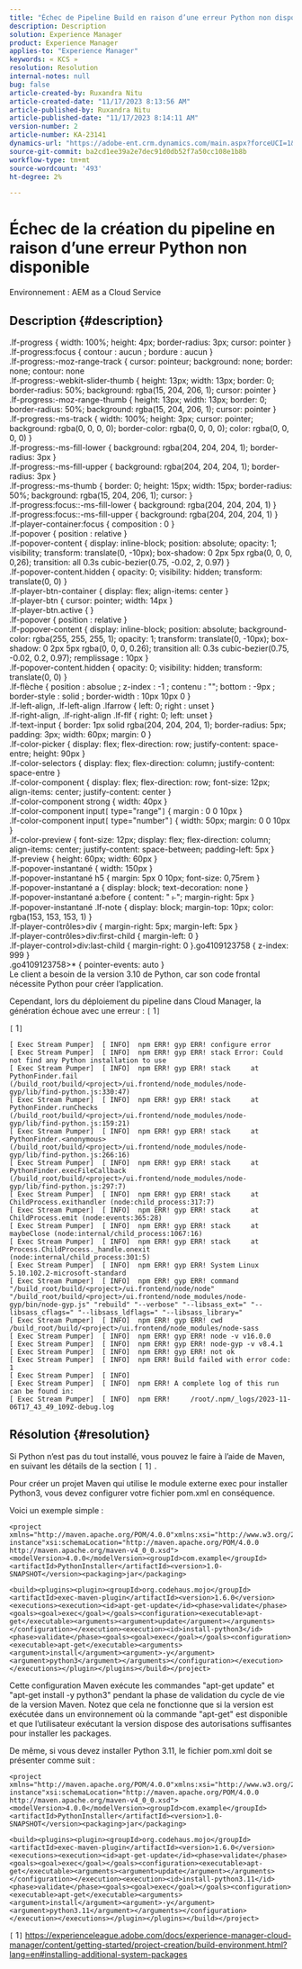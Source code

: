 ```yaml
---
title: "Échec de Pipeline Build en raison d’une erreur Python non disponible"
description: Description
solution: Experience Manager
product: Experience Manager
applies-to: "Experience Manager"
keywords: « KCS »
resolution: Resolution
internal-notes: null
bug: false
article-created-by: Ruxandra Nitu
article-created-date: "11/17/2023 8:13:56 AM"
article-published-by: Ruxandra Nitu
article-published-date: "11/17/2023 8:14:11 AM"
version-number: 2
article-number: KA-23141
dynamics-url: "https://adobe-ent.crm.dynamics.com/main.aspx?forceUCI=1&pagetype=entityrecord&etn=knowledgearticle&id=9629783d-2185-ee11-8179-6045bd0065b6"
source-git-commit: ba2cd1ee39a2e7dec91d0db52f7a50cc108e1b8b
workflow-type: tm+mt
source-wordcount: '493'
ht-degree: 2%

---
```


# Échec de la création du pipeline en raison d’une erreur Python non disponible


Environnement :
AEM as a Cloud Service

## Description {#description}

.lf-progress { width: 100%; height: 4px; border-radius: 3px; cursor: pointer }<br>.lf-progress:focus { contour : aucun ; bordure : aucun }<br>.lf-progress:-moz-range-track { cursor: pointeur; background: none; border: none; contour: none<br>.lf-progress:-webkit-slider-thumb { height: 13px; width: 13px; border: 0; border-radius: 50%; background: rgba(15, 204, 206, 1); cursor: pointer }<br>.lf-progress:-moz-range-thumb { height: 13px; width: 13px; border: 0; border-radius: 50%; background: rgba(15, 204, 206, 1); cursor: pointer }<br>.lf-progress:-ms-track { width: 100%; height: 3px; cursor: pointer; background: rgba(0, 0, 0, 0); border-color: rgba(0, 0, 0, 0); color: rgba(0, 0, 0, 0) }<br>.lf-progress:-ms-fill-lower { background: rgba(204, 204, 204, 1); border-radius: 3px }<br>.lf-progress:-ms-fill-upper { background: rgba(204, 204, 204, 1); border-radius: 3px }<br>.lf-progress:-ms-thumb { border: 0; height: 15px; width: 15px; border-radius: 50%; background: rgba(15, 204, 206, 1); cursor: }<br>.lf-progress:focus::-ms-fill-lower { background: rgba(204, 204, 204, 1) }<br>.lf-progress:focus::-ms-fill-upper { background: rgba(204, 204, 204, 1) }<br>.lf-player-container:focus { composition : 0 }<br>.lf-popover { position : relative }<br>.lf-popover-content { display: inline-block; position: absolute; opacity: 1; visibility; transform: translate(0, -10px); box-shadow: 0 2px 5px rgba(0, 0, 0, 0,26); transition: all 0.3s cubic-bezier(0.75, -0.02, 2, 0.97) }<br>.lf-popover-content.hidden { opacity: 0; visibility: hidden; transform: translate(0, 0) }<br>.lf-player-btn-container { display: flex; align-items: center }<br>.lf-player-btn { cursor: pointer; width: 14px }<br>.lf-player-btn.active { }<br>.lf-popover { position : relative }<br>.lf-popover-content { display: inline-block; position: absolute; background-color: rgba(255, 255, 255, 1); opacity: 1; transform: translate(0, -10px); box-shadow: 0 2px 5px rgba(0, 0, 0, 0.26); transition all: 0.3s cubic-bezier(0.75, -0.02, 0.2, 0.97); remplissage : 10px }<br>.lf-popover-content.hidden { opacity: 0; visibility: hidden; transform: translate(0, 0) }<br>.lf-flèche { position : absolue ; z-index : -1 ; contenu : &quot;&quot;; bottom : -9px ; border-style : solid ; border-width : 10px 10px 0 }<br>.lf-left-align, .lf-left-align .lfarrow { left: 0; right : unset }<br>.lf-right-align, .lf-right-align .lf-flf { right: 0; left: unset }<br>.lf-text-input { border: 1px solid rgba(204, 204, 204, 1); border-radius: 5px; padding: 3px; width: 60px; margin: 0 }<br>.lf-color-picker { display: flex; flex-direction: row; justify-content: space-entre; height: 90px }<br>.lf-color-selectors { display: flex; flex-direction: column; justify-content: space-entre }<br>.lf-color-component { display: flex; flex-direction: row; font-size: 12px; align-items: center; justify-content: center }<br>.lf-color-component strong { width: 40px }<br>.lf-color-component input`[` type=&quot;range&quot;`]`  { margin : 0 0 10px }<br>.lf-color-component input`[` type=&quot;number&quot;`]`  { width: 50px; margin: 0 0 10px }<br>.lf-color-preview { font-size: 12px; display: flex; flex-direction: column; align-items: center; justify-content: space-between; padding-left: 5px }<br>.lf-preview { height: 60px; width: 60px }<br>.lf-popover-instantané { width: 150px }<br>.lf-popover-instantané h5 { margin: 5px 0 10px; font-size: 0,75rem }<br>.lf-popover-instantané a { display: block; text-decoration: none }<br>.lf-popover-instantané a:before { content: &quot; ⥼&quot;; margin-right: 5px }<br>.lf-popover-instantané .lf-note { display: block; margin-top: 10px; color: rgba(153, 153, 153, 1) }<br>.lf-player-contrôles>div { margin-right: 5px; margin-left: 5px }<br>.lf-player-contrôles>div:first-child { margin-left: 0 }<br>.lf-player-control>div:last-child { margin-right: 0 }.go4109123758 { z-index: 999 }<br>.go4109123758>\* { pointer-events: auto }<br>
Le client a besoin de la version 3.10 de Python, car son code frontal nécessite Python pour créer l’application.

Cependant, lors du déploiement du pipeline dans Cloud Manager, la génération échoue avec une erreur : `[` 1`]`





`[` 1`]`




```
[ Exec Stream Pumper]  [ INFO]  npm ERR! gyp ERR! configure error 
[ Exec Stream Pumper]  [ INFO]  npm ERR! gyp ERR! stack Error: Could not find any Python installation to use
[ Exec Stream Pumper]  [ INFO]  npm ERR! gyp ERR! stack     at PythonFinder.fail (/build_root/build/<project>/ui.frontend/node_modules/node-gyp/lib/find-python.js:330:47)
[ Exec Stream Pumper]  [ INFO]  npm ERR! gyp ERR! stack     at PythonFinder.runChecks (/build_root/build/<project>/ui.frontend/node_modules/node-gyp/lib/find-python.js:159:21)
[ Exec Stream Pumper]  [ INFO]  npm ERR! gyp ERR! stack     at PythonFinder.<anonymous> (/build_root/build/<project>/ui.frontend/node_modules/node-gyp/lib/find-python.js:266:16)
[ Exec Stream Pumper]  [ INFO]  npm ERR! gyp ERR! stack     at PythonFinder.execFileCallback (/build_root/build/<project>/ui.frontend/node_modules/node-gyp/lib/find-python.js:297:7)
[ Exec Stream Pumper]  [ INFO]  npm ERR! gyp ERR! stack     at ChildProcess.exithandler (node:child_process:317:7)
[ Exec Stream Pumper]  [ INFO]  npm ERR! gyp ERR! stack     at ChildProcess.emit (node:events:365:28)
[ Exec Stream Pumper]  [ INFO]  npm ERR! gyp ERR! stack     at maybeClose (node:internal/child_process:1067:16)
[ Exec Stream Pumper]  [ INFO]  npm ERR! gyp ERR! stack     at Process.ChildProcess._handle.onexit (node:internal/child_process:301:5)
[ Exec Stream Pumper]  [ INFO]  npm ERR! gyp ERR! System Linux 5.10.102.2-microsoft-standard
[ Exec Stream Pumper]  [ INFO]  npm ERR! gyp ERR! command "/build_root/build/<project>/ui.frontend/node/node" "/build_root/build/<project>/ui.frontend/node_modules/node-gyp/bin/node-gyp.js" "rebuild" "--verbose" "--libsass_ext=" "--libsass_cflags=" "--libsass_ldflags=" "--libsass_library="
[ Exec Stream Pumper]  [ INFO]  npm ERR! gyp ERR! cwd /build_root/build/<project>/ui.frontend/node_modules/node-sass
[ Exec Stream Pumper]  [ INFO]  npm ERR! gyp ERR! node -v v16.0.0
[ Exec Stream Pumper]  [ INFO]  npm ERR! gyp ERR! node-gyp -v v8.4.1
[ Exec Stream Pumper]  [ INFO]  npm ERR! gyp ERR! not ok 
[ Exec Stream Pumper]  [ INFO]  npm ERR! Build failed with error code: 1
[ Exec Stream Pumper]  [ INFO]  
[ Exec Stream Pumper]  [ INFO]  npm ERR! A complete log of this run can be found in:
[ Exec Stream Pumper]  [ INFO]  npm ERR!     /root/.npm/_logs/2023-11-06T17_43_49_109Z-debug.log
```



## Résolution {#resolution}


Si Python n’est pas du tout installé, vous pouvez le faire à l’aide de Maven, en suivant les détails de la section `[` 1`]` .

Pour créer un projet Maven qui utilise le module externe exec pour installer Python3, vous devez configurer votre fichier pom.xml en conséquence.

Voici un exemple simple :




```
<project xmlns="http://maven.apache.org/POM/4.0.0"xmlns:xsi="http://www.w3.org/2001/XMLSchema-instance"xsi:schemaLocation="http://maven.apache.org/POM/4.0.0 http://maven.apache.org/maven-v4_0_0.xsd"><modelVersion>4.0.0</modelVersion><groupId>com.example</groupId><artifactId>PythonInstaller</artifactId><version>1.0-SNAPSHOT</version><packaging>jar</packaging>
```





```
<build><plugins><plugin><groupId>org.codehaus.mojo</groupId><artifactId>exec-maven-plugin</artifactId><version>1.6.0</version><executions><execution><id>apt-get-update</id><phase>validate</phase><goals><goal>exec</goal></goals><configuration><executable>apt-get</executable><arguments><argument>update</argument></arguments></configuration></execution><execution><id>install-python3</id><phase>validate</phase><goals><goal>exec</goal></goals><configuration><executable>apt-get</executable><arguments><argument>install</argument><argument>-y</argument><argument>python3</argument></arguments></configuration></execution></executions></plugin></plugins></build></project>
```


Cette configuration Maven exécute les commandes &quot;apt-get update&quot; et &quot;apt-get install -y python3&quot; pendant la phase de validation du cycle de vie de la version Maven. Notez que cela ne fonctionne que si la version est exécutée dans un environnement où la commande &quot;apt-get&quot; est disponible et que l’utilisateur exécutant la version dispose des autorisations suffisantes pour installer les packages.

De même, si vous devez installer Python 3.11, le fichier pom.xml doit se présenter comme suit :




```
<project xmlns="http://maven.apache.org/POM/4.0.0"xmlns:xsi="http://www.w3.org/2001/XMLSchema-instance"xsi:schemaLocation="http://maven.apache.org/POM/4.0.0 http://maven.apache.org/maven-v4_0_0.xsd"><modelVersion>4.0.0</modelVersion><groupId>com.example</groupId><artifactId>PythonInstaller</artifactId><version>1.0-SNAPSHOT</version><packaging>jar</packaging>
```





```
<build><plugins><plugin><groupId>org.codehaus.mojo</groupId><artifactId>exec-maven-plugin</artifactId><version>1.6.0</version><executions><execution><id>apt-get-update</id><phase>validate</phase><goals><goal>exec</goal></goals><configuration><executable>apt-get</executable><arguments><argument>update</argument></arguments></configuration></execution><execution><id>install-python3.11</id><phase>validate</phase><goals><goal>exec</goal></goals><configuration><executable>apt-get</executable><arguments><argument>install</argument><argument>-y</argument><argument>python3.11</argument></arguments></configuration></execution></executions></plugin></plugins></build></project>
```


`[` 1`]`  https://experienceleague.adobe.com/docs/experience-manager-cloud-manager/content/getting-started/project-creation/build-environment.html?lang=en#installing-additional-system-packages
